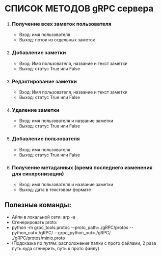 # СПИСОК МЕТОДОВ gRPC сервера

1. ### Получение всех заметок пользователя
    - Вход: имя пользователя
    - Выход: поток из отдельных заметок

2. ### Добавление заметки
    - Вход: Имя пользователя, название и текст заметки
    - Выход: статус True или False

3. ### Редактирование заметки
    - Вход: Имя пользователя, название и текст заметки
    - Выход: статус True или False

4. ### Удаление заметки
    - Вход: имя пользователя и название заметки
    - Выход: статус True или False

5. ### Добавление пользователя
    - Вход: имя пользователя
    - Выход: статус True или False

6. ### Получение метаданных (время последнего изменения для синхронизации)
    - Вход: имя пользователя и название заметки
   - Выход: дата в текстовом формате


## Полезные команды:
- Айпи в локальной сети: arp -a
- Сгенерировать proto: 
- python -m grpc_tools.protoc --proto_path=./gRPC/protos --python_out=./gRPC/ --grpc_python_out=./gRPC/ ./gRPC/protos/minio.proto
- (Подсказка по путям: расположение папки с прото файлами, 2 раза путь куда сгенерить, путь к прото файлу)